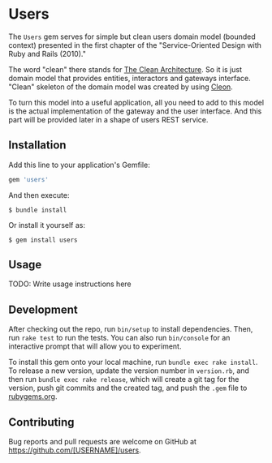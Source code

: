 # Users

The `Users` gem serves for simple but clean users domain model (bounded context) presented in the first chapter of the "Service-Oriented Design with Ruby and Rails (2010)."

The word "clean" there stands for [The Clean Architecture](https://blog.cleancoder.com/uncle-bob/2012/08/13/the-clean-architecture.html). So it is just domain model that provides entities, interactors and gateways interface. "Clean" skeleton of the domain model was created by using [Cleon](https://github.com/nvoynov/cleon).

To turn this model into a useful application, all you need to add to this model is the actual implementation of the gateway and the user interface. And this part will be provided later in a shape of users REST service.

## Installation

Add this line to your application's Gemfile:

```ruby
gem 'users'
```

And then execute:

    $ bundle install

Or install it yourself as:

    $ gem install users

## Usage

TODO: Write usage instructions here

## Development

After checking out the repo, run `bin/setup` to install dependencies. Then, run `rake test` to run the tests. You can also run `bin/console` for an interactive prompt that will allow you to experiment.

To install this gem onto your local machine, run `bundle exec rake install`. To release a new version, update the version number in `version.rb`, and then run `bundle exec rake release`, which will create a git tag for the version, push git commits and the created tag, and push the `.gem` file to [rubygems.org](https://rubygems.org).

## Contributing

Bug reports and pull requests are welcome on GitHub at https://github.com/[USERNAME]/users.
